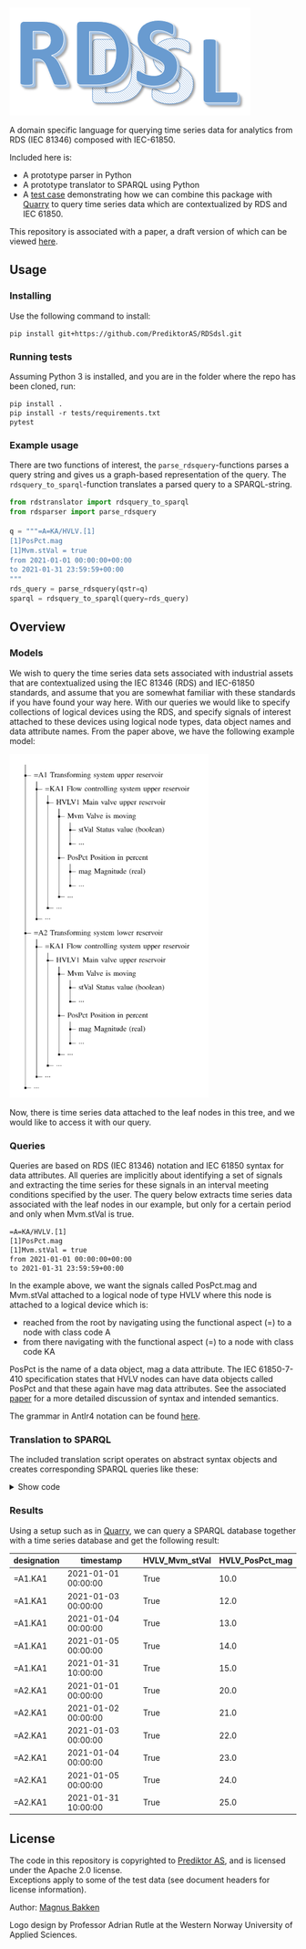<img src="images/logo.png" alt="Logo by Adrian Rutle"/>

A domain specific language for querying time series data for analytics from RDS (IEC 81346) composed with IEC-61850.

Included here is:
- A prototype parser in Python
- A prototype translator to SPARQL using Python
- A [test case](https://github.com/PrediktorAS/RDSdsl/blob/main/tests/test_paper_integration.py) demonstrating how we can combine this package with [Quarry](https://github.com/PrediktorAS/quarry) to query time series data which are contextualized by RDS and IEC 61850.

This repository is associated with a paper, a draft version of which can be viewed [here](paperlink).

## Usage
### Installing
Use the following command to install:
```
pip install git+https://github.com/PrediktorAS/RDSdsl.git
```
### Running tests
Assuming Python 3 is installed, and you are in the folder where the repo has been cloned, run:
```
pip install .
pip install -r tests/requirements.txt
pytest
```

### Example usage
There are two functions of interest, the ```parse_rdsquery```-functions parses a query string and gives us a graph-based representation of the query.
The ```rdsquery_to_sparql```-function translates a parsed query to a SPARQL-string.
```python
from rdstranslator import rdsquery_to_sparql
from rdsparser import parse_rdsquery 

q = """=A=KA/HVLV.[1]
[1]PosPct.mag
[1]Mvm.stVal = true
from 2021-01-01 00:00:00+00:00
to 2021-01-31 23:59:59+00:00
"""
rds_query = parse_rdsquery(qstr=q)
sparql = rdsquery_to_sparql(query=rds_query)
```
## Overview
### Models
We wish to query the time series data sets associated with industrial assets that are contextualized using the IEC 81346 (RDS) and IEC-61850 standards, and assume that you are somewhat familiar with these standards if you have found your way here.
With our queries we would like to specify collections of logical devices using the RDS, and specify signals of interest attached to these devices using logical node types, data object names and data attribute names.
From the paper above, we have the following example model:

<img src="images/paper_model.png" alt="Model from paper" width="350px"/>

Now, there is time series data attached to the leaf nodes in this tree, and we would like to access it with our query. 
### Queries
Queries are based on RDS (IEC 81346) notation and IEC 61850 syntax for data attributes.
All queries are implicitly about identifying a set of signals and extracting the time series for these signals in an interval meeting conditions specified by the user. 
The query below extracts time series data associated with the leaf nodes in our example, but only for a certain period and only when Mvm.stVal is true. 
```
=A=KA/HVLV.[1]
[1]PosPct.mag
[1]Mvm.stVal = true
from 2021-01-01 00:00:00+00:00
to 2021-01-31 23:59:59+00:00
```

In the example above, we want the signals called PosPct.mag and Mvm.stVal attached to a logical node of type HVLV where this node is attached to a logical device which is:
- reached from the root by navigating using the functional aspect (=) to a node with class code A
- from there navigating with the functional aspect (=) to a node with class code KA

PosPct is the name of a data object, mag a data attribute. 
The IEC 61850-7-410 specification states that HVLV nodes can have data objects called PosPct and that these again have mag data attributes. 
See the associated [paper](paperlink) for a more detailed discussion of syntax and intended semantics.

The grammar in Antlr4 notation can be found [here](https://github.com/PrediktorAS/RDSdsl/blob/main/parsergenerator/rdsquery.g4).

### Translation to SPARQL
The included translation script operates on abstract syntax objects and creates corresponding SPARQL queries like these:

<details>
    <summary>Show code</summary>

```
SELECT ?designation ?timestamp ?HVLV_Mvm_stVal ?HVLV_PosPct_mag WHERE {
    ?HVLV <http://www.w3.org/1999/02/22-rdf-syntax-ns#type> <http://prediktor.com/IEC-61850-7-410-fragment#HVLV> .
    ?PosPct <http://opcfoundation.org/UA/#browseName> "PosPct" .
    ?mag <http://opcfoundation.org/UA/#browseName> "mag" .
    ?Mvm <http://opcfoundation.org/UA/#browseName> "Mvm" .
    ?stVal <http://opcfoundation.org/UA/#browseName> "stVal" .
    ?KA <http://prediktor.com/RDS-Hydropower-Fragment#hasLogicalNode> ?HVLV .
    ?HVLV <http://opcfoundation.org/UA/IEC61850-7-3#hasDataObject> ?PosPct .
    ?HVLV <http://opcfoundation.org/UA/IEC61850-7-3#hasDataObject> ?Mvm .
    ?PosPct <http://opcfoundation.org/UA/IEC61850-7-3#hasDataAttribute> ?mag .
    ?Mvm <http://opcfoundation.org/UA/IEC61850-7-3#hasDataAttribute> ?stVal .
    ?stVal <http://opcfoundation.org/UA/#value> ?stVal_Value .
    ?stVal_Value <http://opcfoundation.org/UA/#timestamp> ?timestamp .
    ?stVal_Value <http://opcfoundation.org/UA/#boolValue> ?HVLV_Mvm_stVal .
    ?mag <http://opcfoundation.org/UA/#value> ?mag_Value .
    ?mag_Value <http://opcfoundation.org/UA/#timestamp> ?timestamp .
    ?mag_Value <http://opcfoundation.org/UA/#realValue> ?HVLV_PosPct_mag .
    {
    SELECT DISTINCT ?designation ?KA WHERE {
        ?SiteType <http://www.w3.org/1999/02/22-rdf-syntax-ns#type> <http://prediktor.com/RDS-Hydropower-Fragment#SiteType> .
        ?A <http://www.w3.org/1999/02/22-rdf-syntax-ns#type> <http://prediktor.com/RDS-Hydropower-Fragment#A> .
        ?KA <http://www.w3.org/1999/02/22-rdf-syntax-ns#type> <http://prediktor.com/RDS-Hydropower-Fragment#KA> .
        ?KA <http://opcfoundation.org/UA/#browseName> ?designation .
        ?SiteType <http://prediktor.com/RDS-Hydropower-Fragment#functionalAspect> ?A .
        ?A <http://prediktor.com/RDS-Hydropower-Fragment#functionalAspect> ?KA .
        }
    }
    FILTER( ?timestamp >= "2021-01-01T00:00:00+00:00"^^<http://www.w3.org/2001/XMLSchema#dateTime> 
            && ?timestamp <= "2021-01-31T23:59:59+00:00"^^<http://www.w3.org/2001/XMLSchema#dateTime>
            && ?HVLV_Mvm_stVal = "true"^^<http://www.w3.org/2001/XMLSchema#boolean>)
}
```
</details>

### Results

Using a setup such as in [Quarry](https://github.com/PrediktorAS/quarry), we can query a SPARQL database together with a time series database and get the following result:

|designation|timestamp|HVLV_Mvm_stVal|HVLV_PosPct_mag|
|-----------|---------|--------------|---------------|
|<MySite>=A1.KA1|2021-01-01 00:00:00|True|10.0|
|<MySite>=A1.KA1|2021-01-03 00:00:00|True|12.0|
|<MySite>=A1.KA1|2021-01-04 00:00:00|True|13.0|
|<MySite>=A1.KA1|2021-01-05 00:00:00|True|14.0|
|<MySite>=A1.KA1|2021-01-31 10:00:00|True|15.0|
|<MySite>=A2.KA1|2021-01-01 00:00:00|True|20.0|
|<MySite>=A2.KA1|2021-01-02 00:00:00|True|21.0|
|<MySite>=A2.KA1|2021-01-03 00:00:00|True|22.0|
|<MySite>=A2.KA1|2021-01-04 00:00:00|True|23.0|
|<MySite>=A2.KA1|2021-01-05 00:00:00|True|24.0|
|<MySite>=A2.KA1|2021-01-31 10:00:00|True|25.0|

## License
The code in this repository is copyrighted to [Prediktor AS](http://prediktor.com), and is licensed under the Apache 2.0 license. \
Exceptions apply to some of the test data (see document headers for license information). 

Author:
[Magnus Bakken](mba@prediktor.com)

Logo design by Professor Adrian Rutle at the Western Norway University of Applied Sciences.

